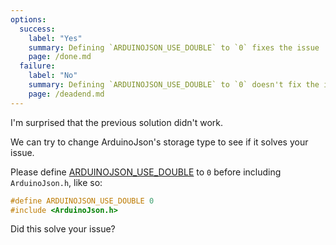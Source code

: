```yaml
---
options:
  success:
    label: "Yes"
    summary: Defining `ARDUINOJSON_USE_DOUBLE` to `0` fixes the issue
    page: /done.md
  failure:
    label: "No"
    summary: Defining `ARDUINOJSON_USE_DOUBLE` to `0` doesn't fix the issue
    page: /deadend.md
---
```


I'm surprised that the previous solution didn't work.

We can try to change ArduinoJson's storage type to see if it solves your issue.

Please define [ARDUINOJSON_USE_DOUBLE](/v6/api/config/use_double/) to `0` before including `ArduinoJson.h`, like so:

```c++
#define ARDUINOJSON_USE_DOUBLE 0
#include <ArduinoJson.h>
```

Did this solve your issue?
